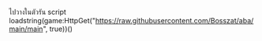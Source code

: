 ไปวางในตัวรัน script
loadstring(game:HttpGet("https://raw.githubusercontent.com/Bosszat/aba/main/main", true))()
